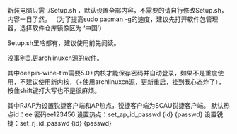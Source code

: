 新装电脑只需 ./Setup.sh ，默认设置全部内容，不需要的请自行修改Setup.sh，内容一目了然。
（为了提高sudo pacman -g的速度，建议先打开软件包管理器，选择软件仓库镜像区为 ‘中国’）

Setup.sh里啥都有，建议使用前先阅读。

没事别乱更archlinuxcn源的软件。

其中deepin-wine-tim需要5.0+内核才能保存密码并自动登录，如果不是重度使用，不建议使用新内核，（+使用archlinuxcn源，更新重启，挂到我心态炸了），按住shift键打大写也不是很麻烦。


其中RJAP为设置锐捷客户端和AP热点，锐捷客户端为SCAU锐捷客户端。
默认热点id：ee 密码ee123456
设置热点：set_ap_id_passwd {id} {passwd}
设置锐捷：set_rj_id_passwd {id} {passwd}
